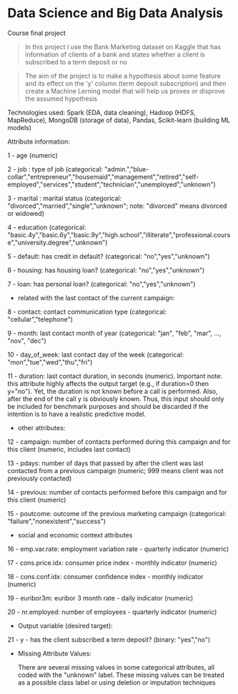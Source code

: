 # Data Science and Big Data Analysis
Course final project

> In this project I use the Bank Marketing dataset on Kaggle that has information of clients of a bank and states whether a client is subscribed to a term deposit or no 

> The aim of the project is to make a hypothesis about some feature and its effect on the 'y' column (term deposit subscription) and then create a Machine Lerning model that will help us proves or disprove the assumed hypothesis   

Technologies used: Spark (EDA, data cleaning), Hadoop (HDFS, MapReduce), MongoDB (storage of data), Pandas, Scikit-learn (building ML models)

Attribute information:
   
   1 - age (numeric)
   
   2 - job : type of job (categorical: "admin.","blue-collar","entrepreneur","housemaid","management","retired","self-employed","services","student","technician","unemployed","unknown")
   
   3 - marital : marital status (categorical: "divorced","married","single","unknown"; note: "divorced" means divorced or widowed)
   
   4 - education (categorical: "basic.4y","basic.6y","basic.9y","high.school","illiterate","professional.course","university.degree","unknown")
   
   5 - default: has credit in default? (categorical: "no","yes","unknown")
   
   6 - housing: has housing loan? (categorical: "no","yes","unknown")
   
   7 - loan: has personal loan? (categorical: "no","yes","unknown")
   
   - related with the last contact of the current campaign:
   
   8 - contact: contact communication type (categorical: "cellular","telephone") 
   
   9 - month: last contact month of year (categorical: "jan", "feb", "mar", ..., "nov", "dec")
  
  10 - day_of_week: last contact day of the week (categorical: "mon","tue","wed","thu","fri")
  
  11 - duration: last contact duration, in seconds (numeric). Important note:  this attribute highly affects the output target (e.g., if duration=0 then y="no"). Yet, the duration is not 
       known before a call is performed. Also, after the end of the call y is obviously known. Thus, this input should only be included for benchmark purposes and should be discarded if the 
       intention is to have a realistic predictive model.
  
  - other attributes:
  
  12 - campaign: number of contacts performed during this campaign and for this client (numeric, includes last contact)
  
  13 - pdays: number of days that passed by after the client was last contacted from a previous campaign (numeric; 999 means client was not previously contacted)
  
  14 - previous: number of contacts performed before this campaign and for this client (numeric)
  
  15 - poutcome: outcome of the previous marketing campaign (categorical: "failure","nonexistent","success")
  
  - social and economic context attributes
  
  16 - emp.var.rate: employment variation rate - quarterly indicator (numeric)
  
  17 - cons.price.idx: consumer price index - monthly indicator (numeric)     
  
  18 - cons.conf.idx: consumer confidence index - monthly indicator (numeric)     
  
  19 - euribor3m: euribor 3 month rate - daily indicator (numeric)
  
  20 - nr.employed: number of employees - quarterly indicator (numeric)

  - Output variable (desired target):
  
  21 - y - has the client subscribed a term deposit? (binary: "yes","no")

  - Missing Attribute Values:

    There are several missing values in some categorical attributes, all coded with the "unknown" label. These missing values can be treated as a possible class label or using deletion or imputation techniques

